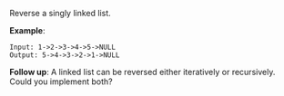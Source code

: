 Reverse a singly linked list.

**Example**:
```
Input: 1->2->3->4->5->NULL
Output: 5->4->3->2->1->NULL
```
**Follow up**:
A linked list can be reversed either iteratively or recursively. Could you implement both?